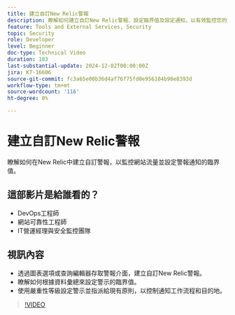 ```yaml
---
title: 建立自訂New Relic警報
description: 瞭解如何建立自訂New Relic警報、設定臨界值及設定通知，以有效監控您的資料。 最佳化網站效能的絕佳選擇。
feature: Tools and External Services, Security
topic: Security
role: Developer
level: Beginner
doc-type: Technical Video
duration: 183
last-substantial-update: 2024-12-02T00:00:00Z
jira: KT-16606
source-git-commit: fc3a65e00b36d4af76f75fd0e956104b90e8393d
workflow-type: tm+mt
source-wordcount: '116'
ht-degree: 0%

---
```



# 建立自訂New Relic警報

瞭解如何在New Relic中建立自訂警報，以監控網站流量並設定警報通知的臨界值。

## 這部影片是給誰看的？

* DevOps工程師
* 網站可靠性工程師
* IT營運經理與安全監控團隊

## 視訊內容

* 透過圖表選項或查詢編輯器存取警報介面，建立自訂New Relic警報。
* 瞭解如何根據資料彙總來設定警示的臨界值。
* 使用嚴重性等級設定警示並指派給現有原則，以控制通知工作流程和目的地。 

>[!VIDEO](https://video.tv.adobe.com/v/3440771?learn=on)
